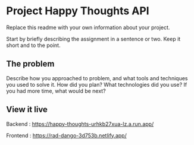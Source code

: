 # Project Happy Thoughts API

Replace this readme with your own information about your project.

Start by briefly describing the assignment in a sentence or two. Keep it short and to the point.

## The problem

Describe how you approached to problem, and what tools and techniques you used to solve it. How did you plan? What technologies did you use? If you had more time, what would be next?

## View it live

Backend : https://happy-thoughts-urhkb27xua-lz.a.run.app/

Frontend : https://rad-dango-3d753b.netlify.app/
